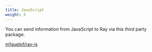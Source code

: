 ```yaml
---
title: JavaScript
weight: 5
---
```


You can send information from JavaScript to Ray via this third party package:

[m1guelpf/ray-js](https://github.com/m1guelpf/ray-js)

